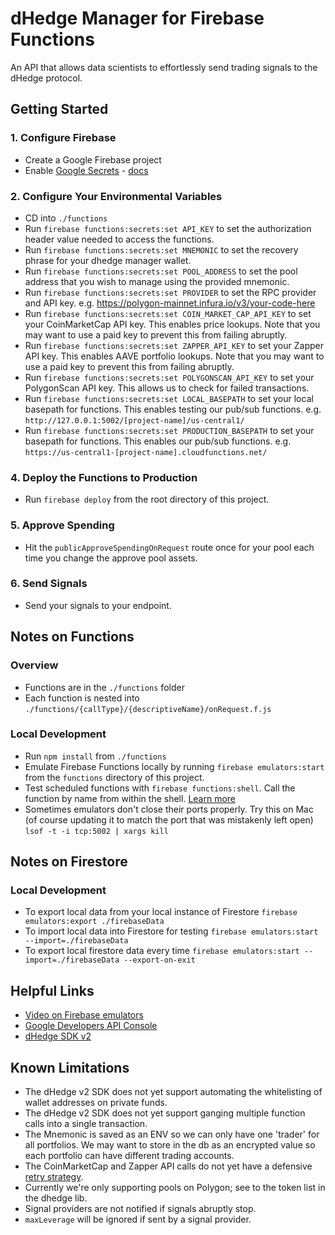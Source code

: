 # dHedge Manager for Firebase Functions
An API that allows data scientists to effortlessly send trading signals to the dHedge protocol.

## Getting Started

### 1. Configure Firebase
- Create a Google Firebase project
- Enable [Google Secrets](https://cloud.google.com/secret-manager) - [docs](https://firebase.google.com/docs/functions/config-env#managing_secrets)

### 2. Configure Your Environmental Variables
- CD into `./functions`
- Run `firebase functions:secrets:set API_KEY` to set the authorization header value needed to access the functions.
- Run `firebase functions:secrets:set MNEMONIC` to set the recovery phrase for your dhedge manager wallet.
- Run `firebase functions:secrets:set POOL_ADDRESS` to set the pool address that you wish to manage using the provided mnemonic.
- Run `firebase functions:secrets:set PROVIDER` to set the RPC provider and API key. e.g. https://polygon-mainnet.infura.io/v3/your-code-here
- Run `firebase functions:secrets:set COIN_MARKET_CAP_API_KEY` to set your CoinMarketCap API key. This enables price lookups. Note that you may want to use a paid key to prevent this from failing abruptly.
- Run `firebase functions:secrets:set ZAPPER_API_KEY` to set your Zapper API key. This enables AAVE portfolio lookups. Note that you may want to use a paid key to prevent this from failing abruptly.
- Run `firebase functions:secrets:set POLYGONSCAN_API_KEY` to set your PolygonScan API key. This allows us to check for failed transactions.
- Run `firebase functions:secrets:set LOCAL_BASEPATH` to set your local basepath for functions. This enables testing our pub/sub functions. e.g. `http://127.0.0.1:5002/[project-name]/us-central1/`
- Run `firebase functions:secrets:set PRODUCTION_BASEPATH` to set your basepath for functions. This enables our pub/sub functions. e.g. `https://us-central1-[project-name].cloudfunctions.net/`


### 4. Deploy the Functions to Production
- Run `firebase deploy` from the root directory of this project.

### 5. Approve Spending
- Hit the `publicApproveSpendingOnRequest` route once for your pool each time you change the approve pool assets.

### 6. Send Signals
- Send your signals to your endpoint.

## Notes on Functions
### Overview
- Functions are in the `./functions` folder
- Each function is nested into `./functions/{callType}/{descriptiveName}/onRequest.f.js`

### Local Development
- Run `npm install` from `./functions`
- Emulate Firebase Functions locally by running `firebase emulators:start` from the `functions` directory of this project.
- Test scheduled functions with `firebase functions:shell`. Call the function by name from within the shell. [Learn more](https://stackoverflow.com/a/69424195/17273215)
- Sometimes emulators don't close their ports properly. Try this on Mac (of course updating it to match the port that was mistakenly left open) `lsof -t -i tcp:5002 | xargs kill`

## Notes on Firestore
### Local Development
- To export local data from your local instance of Firestore `firebase emulators:export ./firebaseData`
- To import local data into Firestore for testing `firebase emulators:start --import=./firebaseData`
- To export local firestore data every time `firebase emulators:start --import=./firebaseData --export-on-exit`


## Helpful Links
- [Video on Firebase emulators](https://www.youtube.com/watch?v=pkgvFNPdiEs)
- [Google Developers API Console](https://console.developers.google.com/apis/dashboard)
- [dHedge SDK v2](https://github.com/dhedge/dhedge-v2-sdk)

## Known Limitations
- The dHedge v2 SDK does not yet support automating the whitelisting of wallet addresses on private funds.
- The dHedge v2 SDK does not yet support ganging multiple function calls into a single transaction.
- The Mnemonic is saved as an ENV so we can only have one 'trader' for all portfolios. We may want to store in the db as an encrypted value so each portfolio can have different trading accounts.
- The CoinMarketCap and Zapper API calls do not yet have a defensive [retry strategy](https://github.com/tim-kos/node-retry).
- Currently we're only supporting pools on Polygon; see to the token list in the dhedge lib.
- Signal providers are not notified if signals abruptly stop.
- `maxLeverage` will be ignored if sent by a signal provider.